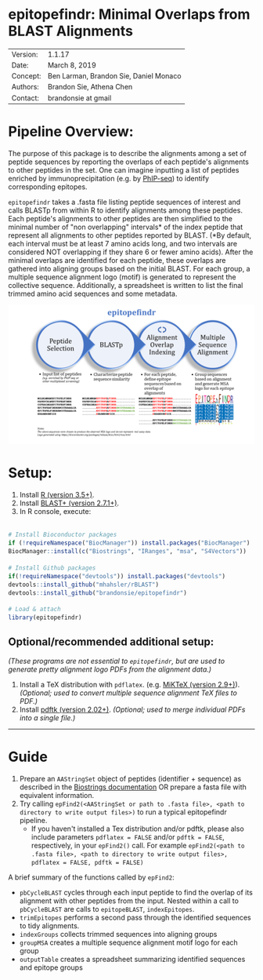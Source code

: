 # epitopefindr: Minimal Overlaps from BLAST Alignments 


|  |  |
| --- | --- |
| Version:  | 1.1.17 |
| Date: | March 8, 2019 |
| Concept: | Ben Larman, Brandon Sie, Daniel Monaco  |
| Authors: | Brandon Sie, Athena Chen  |
| Contact: | brandonsie at gmail  |

# Pipeline Overview: 
The purpose of this package is to describe the alignments among a set of peptide sequences by reporting the overlaps of each peptide's alignments to other peptides in the set. One can imagine inputting a list of peptides enriched by immunoprecipitation (e.g. by [PhIP-seq](https://www.nature.com/articles/s41596-018-0025-6)) to identify corresponding epitopes. 

`epitopefindr` takes a .fasta file listing peptide sequences of interest and calls BLASTp from within R to identify alignments among these peptides. Each peptide's alignments to other peptides are then simplified to the minimal number of "non overlapping" intervals* of the index peptide that represent all alignments to other peptides reported by BLAST. (*By default, each interval must be at least 7 amino acids long, and two intervals are considered NOT overlapping if they share 6 or fewer amino acids). After the minimal overlaps are identified for each peptide, these overlaps are gathered into aligning groups based on the initial BLAST. For each group, a multiple sequence alignment logo (motif) is generated to represent the collective sequence. Additionally, a spreadsheet is written to list the final trimmed amino acid sequences and some metadata. 

![workflow](https://raw.githubusercontent.com/brandonsie/brandonsie.github.io/master/docs/EpitopeFindRWorkflow2b.png)


# Setup:  
1. Install [R (version 3.5+)](https://www.r-project.org/).  
2. Install [BLAST+ (version 2.7.1+)](https://blast.ncbi.nlm.nih.gov/Blast.cgi?PAGE_TYPE=BlastDocs&DOC_TYPE=Download).  
3. In R console, execute: 
``` r  

# Install Bioconductor packages
if (!requireNamespace("BiocManager")) install.packages("BiocManager")
BiocManager::install(c("Biostrings", "IRanges", "msa", "S4Vectors"))

# Install Github packages
if(!requireNamespace("devtools")) install.packages("devtools")
devtools::install_github("mhahsler/rBLAST")  
devtools::install_github("brandonsie/epitopefindr")

# Load & attach
library(epitopefindr)
```


## Optional/recommended additional setup: 
_(These programs are not essential to `epitopefindr`, but are used to generate pretty alignment logo PDFs from the alignment data.)_  
1. Install a TeX distribution with `pdflatex`. (e.g. [MiKTeX (version 2.9+)](https://miktex.org)). _(Optional; used to convert multiple sequence alignment TeX files to PDF.)_
2. Install [pdftk (version 2.02+)](https://www.pdflabs.com/tools/pdftk-server/). _(Optional; used to merge individual PDFs into a single file.)_  
----------------------------------------------------------------------
# Guide

1. Prepare an `AAStringSet` object of peptides (identifier + sequence) as described in the [Biostrings documentation](http://web.mit.edu/~r/current/arch/i386_linux26/lib/R/library/Biostrings/html/XStringSet-class.html) OR prepare a fasta file with equivalent information.
2. Try calling `epFind2(<AAStringSet or path to .fasta file>, <path to directory to write output files>)` to run a typical epitopefindr pipeline. 
    * If you haven't installed a Tex distribution and/or pdftk, please also include parameters `pdflatex = FALSE` and/or `pdftk = FALSE`, respectively, in your `epFind2()` call. For example `epFind2(<path to .fasta file>, <path to directory to write output files>, pdflatex = FALSE, pdftk = FALSE)`

A brief summary of the functions called by `epFind2`:
  * `pbCycleBLAST` cycles through each input peptide to find the overlap of its alignment with other peptides from the input. Nested within a call to `pbCycleBLAST` are calls to `epitopeBLAST`, `indexEpitopes`. 
  * `trimEpitopes` performs a second pass through the identified sequences to tidy alignments.
  * `indexGroups` collects trimmed sequences into aligning groups
  * `groupMSA` creates a multiple sequence alignment motif logo for each group
  * `outputTable` creates a spreadsheet summarizing identified sequences and epitope groups

